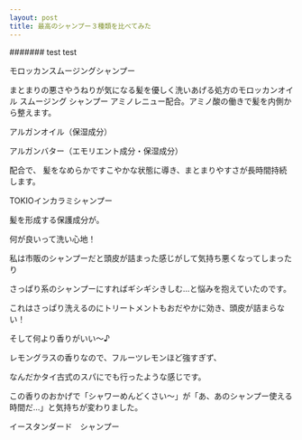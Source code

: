 ```yaml
---
layout: post
title: 最高のシャンプー３種類を比べてみた
---
```



####### test 
test

モロッカンスムージングシャンプー


まとまりの悪さやうねりが気になる髪を優しく洗いあげる処方のモロッカンオイル スムージング シャンプー
アミノレニュー配合。アミノ酸の働きで髪を内側から整えます。

アルガンオイル（保湿成分）

アルガンバター（エモリエント成分・保湿成分）

配合で、
髪をなめらかですこやかな状態に導き、まとまりやすさが長時間持続します。










TOKIOインカラミシャンプー

髪を形成する保護成分が。



何が良いって洗い心地！

私は市販のシャンプーだと頭皮が詰まった感じがして気持ち悪くなってしまったり

さっぱり系のシャンプーにすればギシギシきしむ…と悩みを抱えていたのです。

これはさっぱり洗えるのにトリートメントもおだやかに効き、頭皮が詰まらない！

そして何より香りがいい～♪

レモングラスの香りなので、フルーツレモンほど強すぎず、

なんだかタイ古式のスパにでも行ったような感じです。

この香りのおかげで「シャワーめんどくさい～」が「あ、あのシャンプー使える時間だ…」と気持ちが変わりました。










イースタンダード　シャンプー
